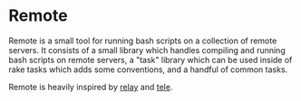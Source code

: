Remote
======

Remote is a small tool for running bash scripts on a collection of remote
servers. It consists of a small library which handles compiling and running
bash scripts on remote servers, a "task" library which can be used inside of
rake tasks which adds some conventions, and a handful of common tasks.

Remote is heavily inspired by [relay](https://github.com/soveran/relay) and
[tele](https://github.com/djanowski/tele).
